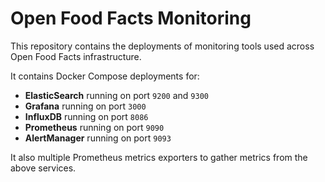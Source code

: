 # Open Food Facts Monitoring

This repository contains the deployments of monitoring tools used across Open Food Facts infrastructure.

It contains Docker Compose deployments for:

* **ElasticSearch** running on port `9200` and `9300`
* **Grafana** running on port `3000`
* **InfluxDB** running on port `8086`
* **Prometheus** running on port `9090`
* **AlertManager** running on port `9093`

It also multiple Prometheus metrics exporters to gather metrics from the above services.
